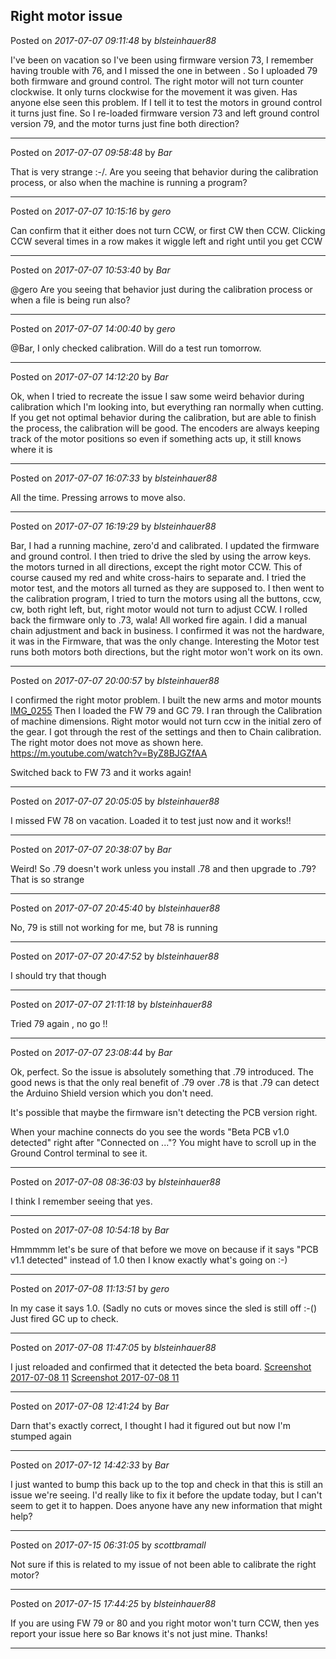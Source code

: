 ## Right motor issue
Posted on *2017-07-07 09:11:48* by *blsteinhauer88*

I've been on vacation so I've been using firmware version 73, I remember having trouble with 76, and I missed the one in between . So I uploaded 79 both firmware and ground control. The right motor will not turn counter clockwise. It only turns clockwise  for the movement it was given. Has anyone else seen this problem. If I tell it to test the motors in ground control it turns just fine.  So I re-loaded firmware version 73 and left ground control version 79, and the motor turns just fine both direction?

---

Posted on *2017-07-07 09:58:48* by *Bar*

That is very strange :-/. Are you seeing that behavior during the calibration process, or also when the machine is running a program?

---

Posted on *2017-07-07 10:15:16* by *gero*

Can confirm that it either does not turn CCW, or first CW then CCW. Clicking CCW several times in a row makes it wiggle left and right until you get CCW

---

Posted on *2017-07-07 10:53:40* by *Bar*

@gero Are you seeing that behavior just during the calibration process or when a file is being run also?

---

Posted on *2017-07-07 14:00:40* by *gero*

@Bar, I only checked calibration. Will do a test run tomorrow.

---

Posted on *2017-07-07 14:12:20* by *Bar*

Ok, when I tried to recreate the issue I saw some weird behavior during calibration which I'm looking into, but everything ran normally when cutting. If you get not optimal behavior during the calibration, but are able to finish the process, the calibration will be good. The encoders are always keeping track of the motor positions so even if something acts up, it still knows where it is

---

Posted on *2017-07-07 16:07:33* by *blsteinhauer88*

All the time. Pressing arrows to move also.

---

Posted on *2017-07-07 16:19:29* by *blsteinhauer88*

Bar, I had a running machine, zero'd and calibrated.  I updated the firmware and ground control.  I then tried to drive the sled by using the arrow keys.  the motors turned in all directions, except the right motor CCW.  This of course caused my red and white cross-hairs to separate and.  I tried the motor test, and the motors all turned as they are supposed to.  I then went to the calibration program, I tried to turn the motors using all the buttons, ccw, cw, both right left, but, right motor would not turn to adjust CCW.  I rolled back the firmware only to .73, wala!  All worked fire again.  I did a manual chain adjustment and back in business.  I confirmed it was not the hardware, it was in the Firmware, that was the only change.  Interesting the Motor test runs both motors both directions, but the right motor won't work on its own.

---

Posted on *2017-07-07 20:00:57* by *blsteinhauer88*

I confirmed the right motor problem.  I built the new arms and motor mounts  [IMG_0255](//muut.com/u/maslowcnc/s3/:maslowcnc:qYIi:img_0255.jpg.jpg) 
Then I loaded the FW 79 and GC 79. I ran through the Calibration of machine dimensions. Right motor would not turn ccw in the initial zero of the gear. I got through the rest of the settings and then to Chain calibration. The right motor does not move as shown here. https://m.youtube.com/watch?v=ByZ8BJGZfAA

Switched back to FW 73 and it works again!

---

Posted on *2017-07-07 20:05:05* by *blsteinhauer88*

I missed FW 78 on vacation. Loaded it to test just now and it works!!

---

Posted on *2017-07-07 20:38:07* by *Bar*

Weird! So .79 doesn't work unless you install .78 and then upgrade to .79? That is so strange

---

Posted on *2017-07-07 20:45:40* by *blsteinhauer88*

No, 79 is still not working for me, but 78 is running

---

Posted on *2017-07-07 20:47:52* by *blsteinhauer88*

I should try that though

---

Posted on *2017-07-07 21:11:18* by *blsteinhauer88*

Tried 79 again , no go !!

---

Posted on *2017-07-07 23:08:44* by *Bar*

Ok, perfect. So the issue is absolutely something that .79 introduced. The good news is that the only real benefit of .79 over .78 is that .79 can detect the Arduino Shield version which you don't need. 

It's possible that maybe the firmware isn't detecting the PCB version right.

When your machine connects do you see the words "Beta PCB v1.0 detected" right after "Connected on ..."? You might have to scroll up in the Ground Control terminal to see it.

---

Posted on *2017-07-08 08:36:03* by *blsteinhauer88*

I think I remember seeing that yes.

---

Posted on *2017-07-08 10:54:18* by *Bar*

Hmmmmm let's be sure of that before we move on because if it says "PCB v1.1 detected" instead of 1.0 then I know exactly what's going  on :-)

---

Posted on *2017-07-08 11:13:51* by *gero*

In my case it says 1.0. (Sadly no cuts or moves since the sled is still off :-() Just fired GC up to check.

---

Posted on *2017-07-08 11:47:05* by *blsteinhauer88*

I just reloaded and confirmed that it detected the beta board.  [Screenshot 2017-07-08 11](//muut.com/u/maslowcnc/s2/:maslowcnc:usAG:screenshot2017070811.45.54.png.jpg) [Screenshot 2017-07-08 11](//muut.com/u/maslowcnc/s2/:maslowcnc:pG4o:screenshot2017070811.46.10.png.jpg)

---

Posted on *2017-07-08 12:41:24* by *Bar*

Darn that's exactly correct, I thought I had it figured out but now I'm stumped again

---

Posted on *2017-07-12 14:42:33* by *Bar*

I just wanted to bump this back up to the top and check in that this is still an issue we're seeing. I'd really like to fix it before the update today, but I can't seem to get it to happen. Does anyone have any new information that might help?

---

Posted on *2017-07-15 06:31:05* by *scottbramall*

Not sure if this is related to my issue of not been able to calibrate the right motor?

---

Posted on *2017-07-15 17:44:25* by *blsteinhauer88*

If you are using FW 79 or 80 and you right motor won't turn CCW, then yes report your issue here so Bar knows it's not just mine. Thanks!

---

